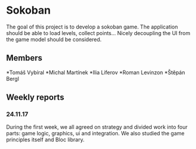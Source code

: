 # Sokoban

The goal of this project is to develop a sokoban game. The application should be able to load levels, collect points... Nicely decoupling the UI from the game model should be considered.

## Members

*Tomáš Vybíral
*Michal Martínek
*Ilia Liferov
*Roman Levinzon
*Štěpán Bergl

## Weekly reports

### 24.11.17

During the first week, we all agreed on strategy and divided work into four parts: game logic, graphics, ui and integration. We also studied the game principles itself and Bloc library. 
